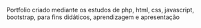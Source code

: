 Portfolio criado mediante os estudos de php, html, css, javascript, bootstrap, para fins didáticos, aprendizagem e apresentação 
